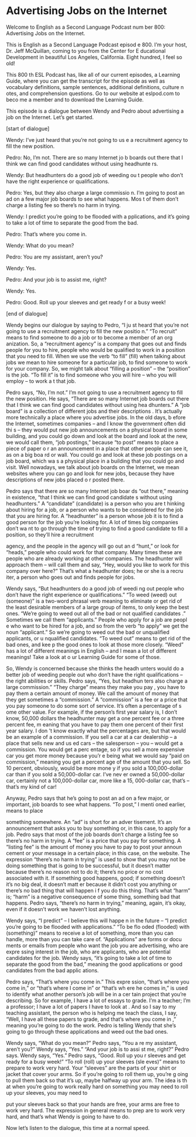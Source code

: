 # Advertising Jobs on the Internet

Welcome to English as a Second Language Podcast num ber 800: Advertising Jobs on the Internet.

This is English as a Second Language Podcast episod e 800.  I’m your host, Dr. Jeff McQuillan, coming to you from the Center for E ducational Development in beautiful Los Angeles, California.  Eight hundred, I feel so old!

This 800 th  ESL Podcast has, like all of our current episodes,  a Learning Guide, where you can get the transcript for the episode as  well as vocabulary definitions, sample sentences, additional definitions, culture n otes, and comprehension questions.  Go to our website at eslpod.com to beco me a member and to download the Learning Guide.

This episode is a dialogue between Wendy and Pedro about advertising a job on the Internet.  Let’s get started.

[start of dialogue]

Wendy:  I’ve just heard that you’re not going to us e a recruitment agency to fill the new position.

Pedro:  No, I’m not.  There are so many Internet jo b boards out there that I think we can find good candidates without using headhunte rs.

Wendy:  But headhunters do a good job of weeding ou t people who don’t have the right experience or qualifications.

Pedro:  Yes, but they also charge a large commissio n.  I’m going to post an ad on a few major job boards to see what happens.  Mos t of them don’t charge a listing fee so there’s no harm in trying.

Wendy:  I predict you’re going to be flooded with a pplications, and it’s going to take a lot of time to separate the good from the bad.

Pedro:  That’s where you come in.

Wendy:  What do you mean?

Pedro:  You are my assistant, aren’t you?

Wendy:  Yes.

Pedro:  And your job is to assist me, right?

Wendy:  Yes.

Pedro:  Good.  Roll up your sleeves and get ready f or a busy week!

[end of dialogue]

Wendy begins our dialogue by saying to Pedro, “I ju st heard that you’re not going to use a recruitment agency to fill the new positio n.”  “To recruit” means to find someone to do a job or to become a member of an org anization.  So, a “recruitment agency” is a company that goes out and  finds people for you to hire, people who would be qualified to work in a position  that you need to fill.  When we use the verb “to fill” (fill) when talking about  jobs we mean to hire someone for a particular job, to find someone to work for your company.  So, we might talk about “filling a position” – the “position” is the job.  “To fill it” is to find someone who you will hire – who you will employ – to work a t that job.

Pedro says, “No, I’m not.”  I’m not going to use a recruitment agency to fill the new position.  He says, “There are so many Internet  job boards out there that I think we can find good candidates without using hea dhunters.”  A “job board” is a collection of different jobs and their descriptions .  It’s actually more technically a place where you advertise jobs.  In the old days, b efore the Internet, sometimes companies – and I know the government often did thi s – they would put new job announcements on a physical board in some building,  and you could go down and look at the board and look at the new, we would  call them, “job postings,” because “to post” means to place a piece of paper o r an announcement in a place that other people can see it, as on a big boa rd or wall.  You could go and look at these job postings on a job board, which wa s a physical place in a building that you could go and visit.  Well nowadays, we talk about job boards on the Internet, we mean websites where you can go and  look for new jobs, because they have descriptions of new jobs placed o r posted there.

Pedro says that there are so many Internet job boar ds “out there,” meaning in existence, “that I think we can find good candidate s without using headhunters.” A “candidate” (candidate) is a person who you are t hinking about hiring for a job, or a person who wants to be considered for the job that you are hiring for.  A “headhunter” is a person whose job it is to find a good person for the job you’re looking for.  A lot of times big companies don’t wa nt to go through the time of trying to find a good candidate to fill a position,  so they’ll hire a recruitment

agency, and the people in the agency will go out an d “hunt,” or look for “heads,” people who could work for that company.  Many times  these are people who are already working at other companies.  The headhunter  will approach them – will call them and say, “Hey, would you like to work for  this company over here?” That’s what a headhunter does; he or she is a recru iter, a person who goes out and finds people for jobs.

Wendy says, “But headhunters do a good job of weedi ng out people who don’t have the right experience or qualifications.”  “To weed (weed) out (someone)” is a two-word phrasal verb meaning to eliminate or get  rid of the least desirable members of a large group of items, to only keep the  best ones.  “We’re going to weed out all of the bad or not qualified candidates .”  Sometimes we call them “applicants.”  People who apply for a job are peopl e who want to be hired for a job, and so from the verb “to apply” we get the noun “applicant.”  So we’re going to weed out the bad or unqualified applicants, or u nqualified candidates.  “To weed out” means to get rid of the bad ones, and kee p the good ones to look at those more closely.  “Weed” has a lot of different meanings in English – and I mean a lot of different meanings!  Take a look at o ur Learning Guide for some of those.

So, Wendy is concerned because she thinks the headh unters would do a better job of weeding people out who don’t have the right qualifications – the right abilities or skills.  Pedro says, “Yes, but headhun ters also charge a large commission.”  “They charge” means they make you pay , you have to pay them a certain amount of money.  We call the amount of money that they get sometimes a “commission.”  A “commission” is a fee or a price  that you pay someone to do some sort of service.  It’s often a percentage of s ome other value.  For example, if the person’s first year salary is, I don’t know,  50,000 dollars the headhunter may get a one percent fee or a three percent fee, m eaning that you have to pay them one percent of their first year salary.  I don ’t know exactly what the percentages are, but that would be an example of a commission.  If you sell a car at a car dealership – a place that sells new and us ed cars – the salesperson – you – would get a commission.  You would get a perc entage, so if you sell a more expensive car you get more money because you’r e being what we would say “paid on commission,” meaning you get a percent age of the amount that you sell.  So 10 percent, obviously, would be more mone y if you sold a 100,000-dollar car than if you sold a 50,000-dollar car.  I’ve nev er owned a 50,000-dollar car, certainly not a 100,000-dollar car, more like a 15, 000-dollar car, that’s – that’s my kind of car!

Anyway, Pedro says that he’s going to post an ad on  a few major, or important, job boards to see what happens.  “To post,” I menti oned earlier, means to place

something somewhere.  An “ad” is short for an adver tisement.  It’s an announcement that asks you to buy something or, in this case, to apply for a job. Pedro says that most of the job boards don’t charge  a listing fee so there’s no harm in trying.  A “fee” is a price that you pay for something.  A “listing fee” is the amount of money you have to pay to post your announ cement or your message in a certain place; in this case, on the website.  The expression “there’s no harm in trying” is used to show that you may not be doing something that is going to be successful, but it doesn’t matter because there’s no reason not to do it; there’s no price or no cost associated with it.  If something good happens, good; if something doesn’t it’s no big deal, it doesn’t matt er because it didn’t cost you anything or there’s no bad thing that will happen i f you do this thing.  That’s what “harm” is; “harm” is a negative consequence of some thing, something bad that happens.  Pedro says, “there’s no harm in trying,” meaning, again, it’s okay, even if it doesn’t work we haven’t lost anything.

Wendy says, “I predict” – I believe this will happe n in the future – “I predict you’re going to be flooded with applications.”  “To be flo oded (flooded) with (something)” means to receive a lot of something, more than you can handle, more than you can take care of.  “Applications” are forms or docu ments or emails from people who want the job you are advertising, who are expre ssing interest in the job, who are applicants, who are potential candidates for the job.  Wendy says, “it’s going to take a lot of time to separate the good from the  bad,” meaning the good applications or good candidates from the bad applic ations.

Pedro says, “That’s where you come in.”  This expre ssion, “that’s where you come in,” or “that’s where I come in” or “that’s wh ere he comes in,” is used to identify what another person’s job will be in a cer tain project that you’re describing.  So for example, I have a lot of essays  to grade.  I’m a teacher; I’m a professor; I have a lot of papers I have to look at .  And so I say to my teaching assistant, the person who is helping me teach the class, I say, “Well, I have all these papers to grade, and that’s where you come in ,” meaning you’re going to do the work.  Pedro is telling Wendy that she’s going to go through these applications and weed out the bad ones.

Wendy says, “What do you mean?”  Pedro says, “You a re my assistant, aren’t you?”  Wendy says, “Yes.”  “And your job is to assi st me, right?” Pedro says. Wendy says, “Yes.”  Pedro says, “Good.  Roll up you r sleeves and get ready for a busy week!”  “To roll (roll) up your sleeves (sle eves)” means to prepare to work very hard.  Your “sleeves” are the parts of your shirt or jacket that cover your arms.  So if you’re going to roll them up, you’re g oing to pull them back so that it’s up, maybe halfway up your arm.  The idea is th at when you’re going to work really hard on something you may need to roll up your sleeves, you may need to

put your sleeves back so that your hands are free, your arms are free to work very hard.  The expression in general means to prep are to work very hard, and that’s what Wendy is going to have to do.

Now let’s listen to the dialogue, this time at a normal speed.
